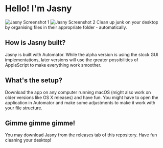 # Hello! I'm Jasny
![Jasny Screenshot 1](https://i.imgur.com/xTVOjGG.png)
![Jasny Screenshot 2](https://i.imgur.com/x4V7PMI.png)
Clean up junk on your desktop by organising files in their appropriate folder - automatically.

## How is Jasny built?
Jasny is built with Automator. While the alpha version is using the stock GUI implementations, later versions will use the greater possibilities of AppleScript to make everything work smoother.

## What's the setup?
Download the app on any computer running macOS (might also work on older versions like OS X releases) and have fun. You might have to open the application in Automator and make some adjustments to make it work with your file structure.

## Gimme gimme gimme!
You may download Jasny from the releases tab of this repository. Have fun cleaning your desktop!
